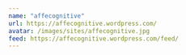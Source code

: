 ```yaml
---
name: "affecognitive"
url: https://affecognitive.wordpress.com/
avatar: /images/sites/affecognitive.jpg
feed: https://affecognitive.wordpress.com/feed/
---
```

